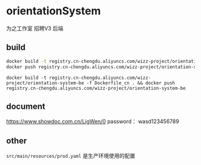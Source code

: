 # orientationSystem

为之工作室 招聘V3 后端

## build

```sh
docker build -t registry.cn-chengdu.aliyuncs.com/wizz-project/orientation-system-be -f Dockerfile_cn .
docker push registry.cn-chengdu.aliyuncs.com/wizz-project/orientation-system-be
```

`docker build -t registry.cn-chengdu.aliyuncs.com/wizz-project/orientation-system-be -f Dockerfile_cn . && docker push registry.cn-chengdu.aliyuncs.com/wizz-project/orientation-system-be`

## document

https://www.showdoc.com.cn/LigWen/0
password： wasd123456789

## other

`src/main/resources/prod.yaml` 是生产环境使用的配置
